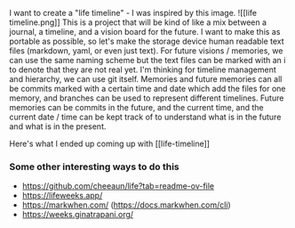 I want to create a "life timeline" - I was inspired by this image. 
![[life timeline.png]]
This is a project that will be kind of like a mix between a journal, a timeline, and a vision board for the future.
I want to make this as portable as possible, so let's make the storage device human readable text files (markdown, yaml, or even just text). For future visions / memories, we can use the same naming scheme but the text files can be marked with an i to denote that they are not real yet. I'm thinking for timeline management and hierarchy, we can use git itself. Memories and future memories can all be commits marked with a certain time and date which add the files for one memory, and branches can be used to represent different timelines. Future memories can be commits in the future, and the current time, and the current date / time can be kept track of to understand what is in the future and what is in the present.

Here's what I ended up coming up with [[life-timeline]]
### Some other interesting ways to do this
- https://github.com/cheeaun/life?tab=readme-ov-file
- https://lifeweeks.app/
- https://markwhen.com/ (https://docs.markwhen.com/cli)
- https://weeks.ginatrapani.org/